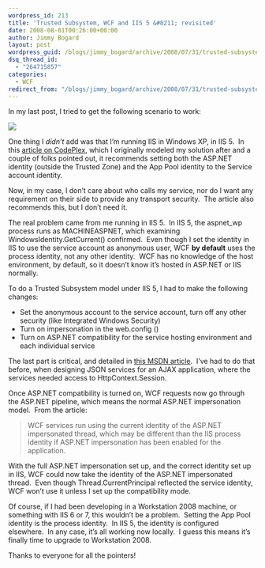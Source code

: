 ```yaml
---
wordpress_id: 213
title: 'Trusted Subsystem, WCF and IIS 5 &#8211; revisited'
date: 2008-08-01T00:26:00+00:00
author: Jimmy Bogard
layout: post
wordpress_guid: /blogs/jimmy_bogard/archive/2008/07/31/trusted-subsystem-wcf-and-iis-5-revisited.aspx
dsq_thread_id:
  - "264715857"
categories:
  - WCF
redirect_from: "/blogs/jimmy_bogard/archive/2008/07/31/trusted-subsystem-wcf-and-iis-5-revisited.aspx/"
---
```

In my last post, I tried to get the following scenario to work:

![](http://grabbagoftimg.s3.amazonaws.com/trusted_subsystem.PNG)

One thing I _didn&#8217;t_ add was that I&#8217;m running IIS in Windows XP, in IIS 5.&nbsp; In this [article on CodePlex](http://www.codeplex.com/WCFSecurity/Wiki/View.aspx?title=Intranet%20%u2013%20Web%20to%20Remote%20WCF%20Using%20Transport%20Security%20%28Trusted%20Subsystem%2c%20HTTP%29&referringTitle=Application%20Scenarios), which I originally modeled my solution after and a couple of folks pointed out, it recommends setting both the ASP.NET identity (outside the Trusted Zone) and the App Pool identity to the Service account identity.

Now, in my case, I don&#8217;t care about who calls my service, nor do I want any requirement on their side to provide any transport security.&nbsp; The article also recommends this, but I don&#8217;t need it.

The real problem came from me running in IIS 5.&nbsp; In IIS 5, the aspnet_wp process runs as MACHINEASPNET, which examining WindowsIdentity.GetCurrent() confirmed.&nbsp; Even though I set the identity in IIS to use the service account as anonymous user, WCF **by default** uses the process identity, not any other identity.&nbsp; WCF has no knowledge of the host environment, by default, so it doesn&#8217;t know it&#8217;s hosted in ASP.NET or IIS normally.

To do a Trusted Subsystem model under IIS 5, I had to make the following changes:

  * Set the anonymous account to the service account, turn off any other security (like Integrated Windows Security)
  * Turn on impersonation in the web.config (<identity impersonate=&#8221;true&#8221; />)
  * Turn on ASP.NET compatibility for the service hosting environment and each individual service

The last part is critical, and detailed in [this MSDN article](http://msdn.microsoft.com/en-us/library/aa702682.aspx).&nbsp; I&#8217;ve had to do that before, when designing JSON services for an AJAX application, where the services needed access to HttpContext.Session.

Once ASP.NET compatibility is turned on, WCF requests now go through the ASP.NET pipeline, which means the normal ASP.NET impersonation model.&nbsp; From the article:

> WCF services run using the current identity of the ASP.NET impersonated thread, which may be different than the IIS process identity if ASP.NET impersonation has been enabled for the application.

With the full ASP.NET impersonation set up, and the correct identity set up in IIS, WCF could now take the identity of the ASP.NET impersonated thread.&nbsp; Even though Thread.CurrentPrincipal reflected the service identity, WCF won&#8217;t use it unless I set up the compatibility mode.

Of course, if I had been developing in a Workstation 2008 machine, or something with IIS 6 or 7, this wouldn&#8217;t be a problem.&nbsp; Setting the App Pool identity is the process identity.&nbsp; In IIS 5, the identity is configured elsewhere.&nbsp; In any case, it&#8217;s all working now locally.&nbsp; I guess this means it&#8217;s finally time to upgrade to Workstation 2008.

Thanks to everyone for all the pointers!